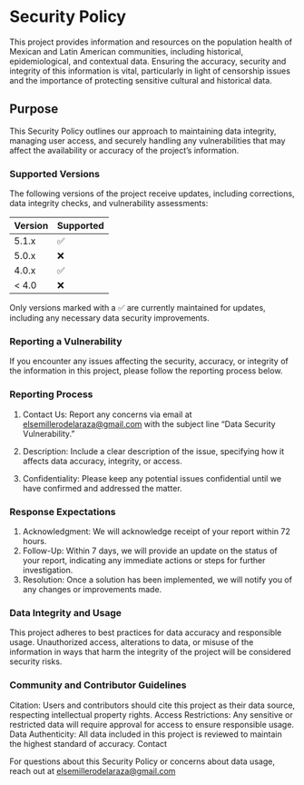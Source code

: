 # Security Policy

This project provides information and resources on the population health of Mexican and Latin American communities, including historical, epidemiological, and contextual data. Ensuring the accuracy, security and integrity of this information is vital, particularly in light of censorship issues and the importance of protecting sensitive cultural and historical data.

## Purpose

This Security Policy outlines our approach to maintaining data integrity, managing user access, and securely handling any vulnerabilities that may affect the availability or accuracy of the project’s information.

### Supported Versions

The following versions of the project receive updates, including corrections, data integrity checks, and vulnerability assessments:



| Version | Supported          |
| ------- | ------------------ |
| 5.1.x   | :white_check_mark: |
| 5.0.x   | :x:                |
| 4.0.x   | :white_check_mark: |
| < 4.0   | :x:                |



Only versions marked with a :white_check_mark: are currently maintained for updates, including any necessary data security improvements.

### Reporting a Vulnerability

If you encounter any issues affecting the security, accuracy, or integrity of the information in this project, please follow the reporting process below.

### Reporting Process

1. Contact Us: Report any concerns via email at elsemillerodelaraza@gmail.com with the subject line “Data Security Vulnerability.”

2. Description: Include a clear description of the issue, specifying how it affects data accuracy, integrity, or access.

3. Confidentiality: Please keep any potential issues confidential until we have confirmed and addressed the matter.

### Response Expectations

1. Acknowledgment: We will acknowledge receipt of your report within 72 hours.
2. Follow-Up: Within 7 days, we will provide an update on the status of your report, indicating any immediate actions or steps for further investigation.
3. Resolution: Once a solution has been implemented, we will notify you of any changes or improvements made.
   
### Data Integrity and Usage

This project adheres to best practices for data accuracy and responsible usage. Unauthorized access, alterations to data, or misuse of the information in ways that harm the integrity of the project will be considered security risks.

### Community and Contributor Guidelines

Citation: Users and contributors should cite this project as their data source, respecting intellectual property rights.
Access Restrictions: Any sensitive or restricted data will require approval for access to ensure responsible usage.
Data Authenticity: All data included in this project is reviewed to maintain the highest standard of accuracy.
Contact

For questions about this Security Policy or concerns about data usage, reach out at elsemillerodelaraza@gmail.com

